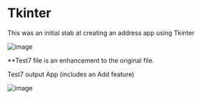 # Tkinter

This was an initial stab at creating an address app using Tkinter



![image](https://user-images.githubusercontent.com/52436599/116836677-710baf00-ab95-11eb-8a80-42bf7fa7f0e7.png)


**Test7 file is an enhancement to the original file.


Test7 output App (includes an Add feature)

![image](https://user-images.githubusercontent.com/52436599/116836803-ee372400-ab95-11eb-99d1-a95cb6b2a102.png)


